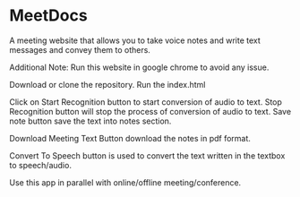 # MeetDocs
A meeting website that allows you to take voice notes and write text messages and convey them to others.


Additional Note: Run this website in google chrome to avoid any issue.


Download or clone the repository.
Run the index.html

Click on Start Recognition button to start conversion of audio to text. Stop Recognition button will stop the process of conversion of audio to text. Save note button save the text into notes section.

Download Meeting Text Button download the notes in pdf format.

Convert To Speech button is used to convert the text written in the textbox to speech/audio.

Use this app in parallel with online/offline meeting/conference.
